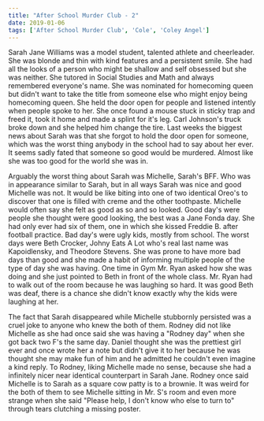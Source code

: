 ```yaml
---
title: "After School Murder Club - 2"
date: 2019-01-06
tags: ['After School Murder Club', 'Cole', 'Coley Angel']
---
```


Sarah Jane Williams was a model student, talented athlete and cheerleader. She was blonde and thin with kind features and a persistent smile. She had all the looks of a person who might be shallow and self obsessed but she was neither. She tutored in Social Studies and Math and always remembered everyone's name. She was nominated for homecoming queen but didn't want to take the title from someone else who might enjoy being homecoming queen. She held the door open for people and listened intently when people spoke to her. She once found a mouse stuck in sticky trap and freed it, took it home and made a splint for it's leg. Carl Johnson's truck broke down and she helped him change the tire. Last weeks the biggest news about Sarah was that she forgot to hold the door open for someone, which was the worst thing anybody in the school had to say about her ever. It seems sadly fated that someone so good would be murdered. Almost like she was too good for the world she was in.

Arguably the worst thing about Sarah was Michelle, Sarah's BFF. Who was in appearance similar to Sarah, but in all ways Sarah was nice and good Michelle was not. It would be like biting into one of two identical Oreo's to discover that one is filled with creme and the other toothpaste. Michelle would often say she felt as good as so and so looked. Good day's were people she thought were good looking, the best was a Jane Fonda day. She had only ever had six of them, one in which she kissed Freddie B. after football practice. Bad day's were ugly kids, mostly from school. The worst days were Beth Crocker, Johny Eats A Lot who's real last name was Kapoidlensky, and Theodore Stevens. She was prone to have more bad days than good and she made a habit of informing multiple people of the type of day she was having. One time in Gym Mr. Ryan asked how she was doing and she just pointed to Beth in front of the whole class. Mr. Ryan had to walk out of the room because he was laughing so hard. It was good Beth was deaf, there is a chance she didn't know exactly why the kids were laughing at her.

The fact that Sarah disappeared while Michelle stubbornly persisted was a cruel joke to anyone who knew the both of them. Rodney did not like Michelle as she had once said she was having a "Rodney day" when she got back two F's the same day. Daniel thought she was the prettiest girl ever and once wrote her a note but didn't give it to her because he was thought she may make fun of him and he admitted he couldn't even imagine a kind reply. To Rodney, liking Michelle made no sense, because she had a infinitely nicer near identical counterpart in Sarah Jane. Rodney once said Michelle is to Sarah as a square cow patty is to a brownie. It was weird for the both of them to see Michelle sitting in Mr. S's room and even more strange when she said "Please help, I don't know who else to turn to" through tears clutching a missing poster.
